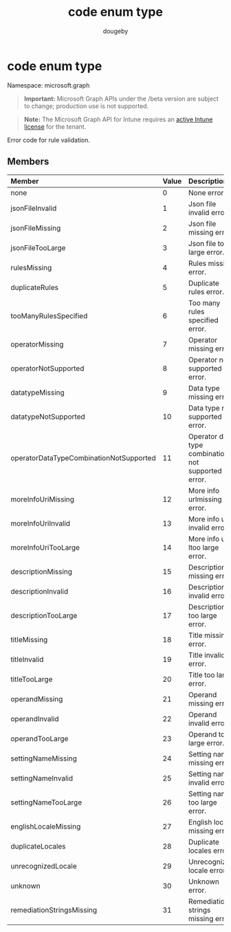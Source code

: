 ﻿---
title: "code enum type"
description: "Error code for rule validation."
author: "dougeby"
localization_priority: Normal
ms.prod: "intune"
doc_type: enumPageType
---

# code enum type

Namespace: microsoft.graph

> **Important:** Microsoft Graph APIs under the /beta version are subject to change; production use is not supported.

> **Note:** The Microsoft Graph API for Intune requires an [active Intune license](https://go.microsoft.com/fwlink/?linkid=839381) for the tenant.

Error code for rule validation.

## Members

| Member                                  | Value | Description                                         |
| :-------------------------------------- | :---- | :-------------------------------------------------- |
| none                                    | 0     | None error.                                         |
| jsonFileInvalid                         | 1     | Json file invalid error.                            |
| jsonFileMissing                         | 2     | Json file missing error.                            |
| jsonFileTooLarge                        | 3     | Json file too large error.                          |
| rulesMissing                            | 4     | Rules missing error.                                |
| duplicateRules                          | 5     | Duplicate rules error.                              |
| tooManyRulesSpecified                   | 6     | Too many rules specified error.                     |
| operatorMissing                         | 7     | Operator missing error.                             |
| operatorNotSupported                    | 8     | Operator not supported error.                       |
| datatypeMissing                         | 9     | Data type missing error.                            |
| datatypeNotSupported                    | 10    | Data type not supported error.                      |
| operatorDataTypeCombinationNotSupported | 11    | Operator data type combination not supported error. |
| moreInfoUriMissing                      | 12    | More info urlmissing error.                         |
| moreInfoUriInvalid                      | 13    | More info url invalid error.                        |
| moreInfoUriTooLarge                     | 14    | More info ur ltoo large error.                      |
| descriptionMissing                      | 15    | Description missing error.                          |
| descriptionInvalid                      | 16    | Description invalid error.                          |
| descriptionTooLarge                     | 17    | Description too large error.                        |
| titleMissing                            | 18    | Title missing error.                                |
| titleInvalid                            | 19    | Title invalid error.                                |
| titleTooLarge                           | 20    | Title too large error.                              |
| operandMissing                          | 21    | Operand missing error.                              |
| operandInvalid                          | 22    | Operand invalid error.                              |
| operandTooLarge                         | 23    | Operand too large error.                            |
| settingNameMissing                      | 24    | Setting name missing error.                         |
| settingNameInvalid                      | 25    | Setting name invalid error.                         |
| settingNameTooLarge                     | 26    | Setting name too large error.                       |
| englishLocaleMissing                    | 27    | English locale missing error.                       |
| duplicateLocales                        | 28    | Duplicate locales error.                            |
| unrecognizedLocale                      | 29    | Unrecognized locale error.                          |
| unknown                                 | 30    | Unknown error.                                      |
| remediationStringsMissing               | 31    | Remediation strings missing error.                  |
